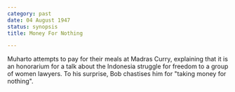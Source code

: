```yaml
---
category: past
date: 04 August 1947
status: synopsis
title: Money For Nothing

---
```


Muharto attempts to pay for their meals at
Madras Curry, explaining that it is an honorarium for a talk about the
Indonesia struggle for freedom to a group of women lawyers. To his
surprise, Bob chastises him for "taking money for nothing".
